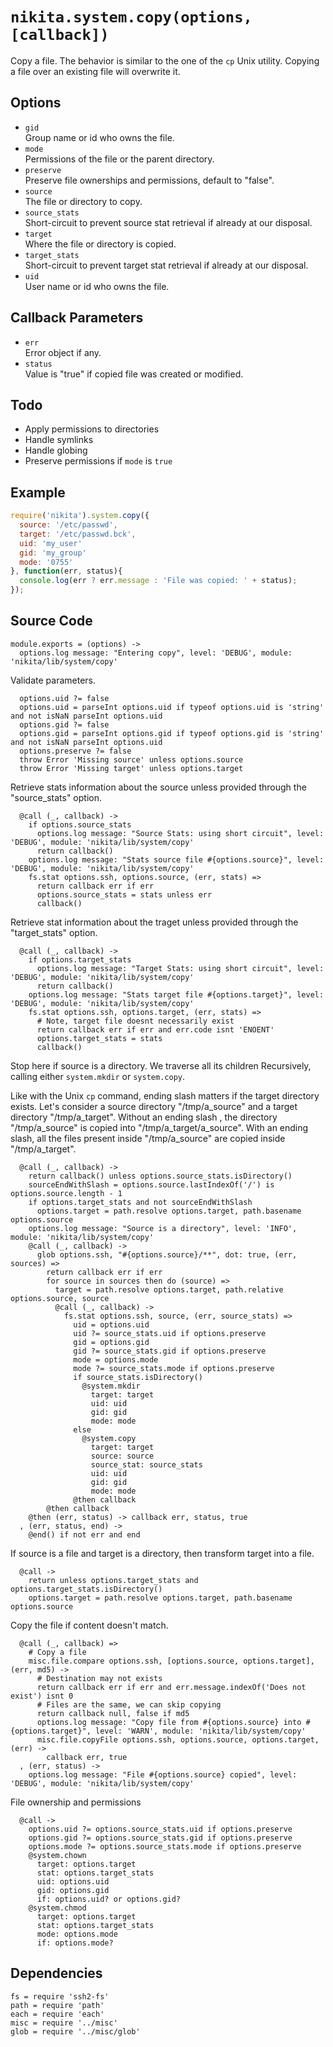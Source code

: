 
# `nikita.system.copy(options, [callback])`

Copy a file. The behavior is similar to the one of the `cp`
Unix utility. Copying a file over an existing file will
overwrite it.

## Options

* `gid`   
  Group name or id who owns the file.   
* `mode`   
  Permissions of the file or the parent directory.   
* `preserve`   
  Preserve file ownerships and permissions, default to "false".
* `source`   
  The file or directory to copy.   
* `source_stats`   
  Short-circuit to prevent source stat retrieval if already at our disposal.   
* `target`   
  Where the file or directory is copied.   
* `target_stats`   
  Short-circuit to prevent target stat retrieval if already at our disposal.   
* `uid`   
  User name or id who owns the file.   

## Callback Parameters

* `err`   
  Error object if any.   
* `status`   
  Value is "true" if copied file was created or modified.   

## Todo

* Apply permissions to directories
* Handle symlinks
* Handle globing
* Preserve permissions if `mode` is `true`

## Example

```js
require('nikita').system.copy({
  source: '/etc/passwd',
  target: '/etc/passwd.bck',
  uid: 'my_user'
  gid: 'my_group'
  mode: '0755'
}, function(err, status){
  console.log(err ? err.message : 'File was copied: ' + status);
});
```

## Source Code

    module.exports = (options) ->
      options.log message: "Entering copy", level: 'DEBUG', module: 'nikita/lib/system/copy'

Validate parameters.

      options.uid ?= false
      options.uid = parseInt options.uid if typeof options.uid is 'string' and not isNaN parseInt options.uid
      options.gid ?= false
      options.gid = parseInt options.gid if typeof options.gid is 'string' and not isNaN parseInt options.uid
      options.preserve ?= false
      throw Error 'Missing source' unless options.source
      throw Error 'Missing target' unless options.target

Retrieve stats information about the source unless provided through the "source_stats" option.

      @call (_, callback) ->
        if options.source_stats
          options.log message: "Source Stats: using short circuit", level: 'DEBUG', module: 'nikita/lib/system/copy'
          return callback()
        options.log message: "Stats source file #{options.source}", level: 'DEBUG', module: 'nikita/lib/system/copy'
        fs.stat options.ssh, options.source, (err, stats) =>
          return callback err if err
          options.source_stats = stats unless err
          callback()

Retrieve stat information about the traget unless provided through the "target_stats" option.

      @call (_, callback) ->
        if options.target_stats
          options.log message: "Target Stats: using short circuit", level: 'DEBUG', module: 'nikita/lib/system/copy'
          return callback()
        options.log message: "Stats target file #{options.target}", level: 'DEBUG', module: 'nikita/lib/system/copy'
        fs.stat options.ssh, options.target, (err, stats) =>
          # Note, target file doesnt necessarily exist
          return callback err if err and err.code isnt 'ENOENT'
          options.target_stats = stats
          callback()

Stop here if source is a directory. We traverse all its children
Recursively, calling either `system.mkdir` or `system.copy`.

Like with the Unix `cp` command, ending slash matters if the target directory 
exists. Let's consider a source directory "/tmp/a_source" and a target directory
"/tmp/a_target". Without an ending slash , the directory "/tmp/a_source" is 
copied into "/tmp/a_target/a_source". With an ending slash, all the files
present inside "/tmp/a_source" are copied inside "/tmp/a_target".

      @call (_, callback) ->
        return callback() unless options.source_stats.isDirectory()
        sourceEndWithSlash = options.source.lastIndexOf('/') is options.source.length - 1
        if options.target_stats and not sourceEndWithSlash
          options.target = path.resolve options.target, path.basename options.source
        options.log message: "Source is a directory", level: 'INFO', module: 'nikita/lib/system/copy'
        @call (_, callback) -> 
          glob options.ssh, "#{options.source}/**", dot: true, (err, sources) =>
            return callback err if err
            for source in sources then do (source) =>
              target = path.resolve options.target, path.relative options.source, source
              @call (_, callback) ->
                fs.stat options.ssh, source, (err, source_stats) =>
                  uid = options.uid
                  uid ?= source_stats.uid if options.preserve
                  gid = options.gid
                  gid ?= source_stats.gid if options.preserve
                  mode = options.mode
                  mode ?= source_stats.mode if options.preserve
                  if source_stats.isDirectory()
                    @system.mkdir
                      target: target
                      uid: uid
                      gid: gid
                      mode: mode
                  else
                    @system.copy
                      target: target
                      source: source
                      source_stat: source_stats
                      uid: uid
                      gid: gid
                      mode: mode
                  @then callback
            @then callback
        @then (err, status) -> callback err, status, true
      , (err, status, end) ->
        @end() if not err and end

If source is a file and target is a directory, then transform
target into a file.

      @call ->
        return unless options.target_stats and options.target_stats.isDirectory()
        options.target = path.resolve options.target, path.basename options.source

Copy the file if content doesn't match.

      @call (_, callback) =>
        # Copy a file
        misc.file.compare options.ssh, [options.source, options.target], (err, md5) ->
          # Destination may not exists
          return callback err if err and err.message.indexOf('Does not exist') isnt 0
          # Files are the same, we can skip copying
          return callback null, false if md5
          options.log message: "Copy file from #{options.source} into #{options.target}", level: 'WARN', module: 'nikita/lib/system/copy'
          misc.file.copyFile options.ssh, options.source, options.target, (err) ->
            callback err, true
      , (err, status) ->
        options.log message: "File #{options.source} copied", level: 'DEBUG', module: 'nikita/lib/system/copy'

File ownership and permissions

      @call ->
        options.uid ?= options.source_stats.uid if options.preserve
        options.gid ?= options.source_stats.gid if options.preserve
        options.mode ?= options.source_stats.mode if options.preserve
        @system.chown
          target: options.target
          stat: options.target_stats
          uid: options.uid
          gid: options.gid
          if: options.uid? or options.gid?
        @system.chmod
          target: options.target
          stat: options.target_stats
          mode: options.mode
          if: options.mode?

## Dependencies

    fs = require 'ssh2-fs'
    path = require 'path'
    each = require 'each'
    misc = require '../misc'
    glob = require '../misc/glob'
